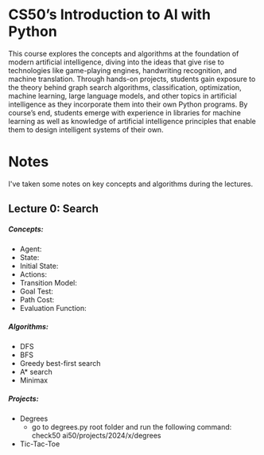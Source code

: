 # CS50’s Introduction to AI with Python

This course explores the concepts and algorithms at the foundation of modern artificial intelligence, diving into the ideas that give rise to technologies like game-playing engines, handwriting recognition, and machine translation. Through hands-on projects, students gain exposure to the theory behind graph search algorithms, classification, optimization, machine learning, large language models, and other topics in artificial intelligence as they incorporate them into their own Python programs. By course’s end, students emerge with experience in libraries for machine learning as well as knowledge of artificial intelligence principles that enable them to design intelligent systems of their own.

# Notes

I've taken some notes on key concepts and algorithms during the lectures.

## Lecture 0: Search

##### Concepts:

-   Agent:
-   State:
-   Initial State:
-   Actions:
-   Transition Model:
-   Goal Test:
-   Path Cost:
-   Evaluation Function:

##### Algorithms:

-   DFS
-   BFS
-   Greedy best-first search
-   A\* search
-   Minimax

##### Projects:

-   Degrees
    -   go to degrees.py root folder and run the following command: check50 ai50/projects/2024/x/degrees
-   Tic-Tac-Toe
